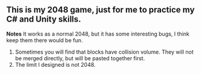 ## This is my 2048 game, just for me to practice my C# and Unity skills.
**Notes**
It works as a normal 2048, but it has some interesting bugs, I think keep them there would be fun.
1. Sometimes you will find that blocks have collision volume. They will not be merged directly, but will be pasted together first.
2. The limit I designed is not 2048.
